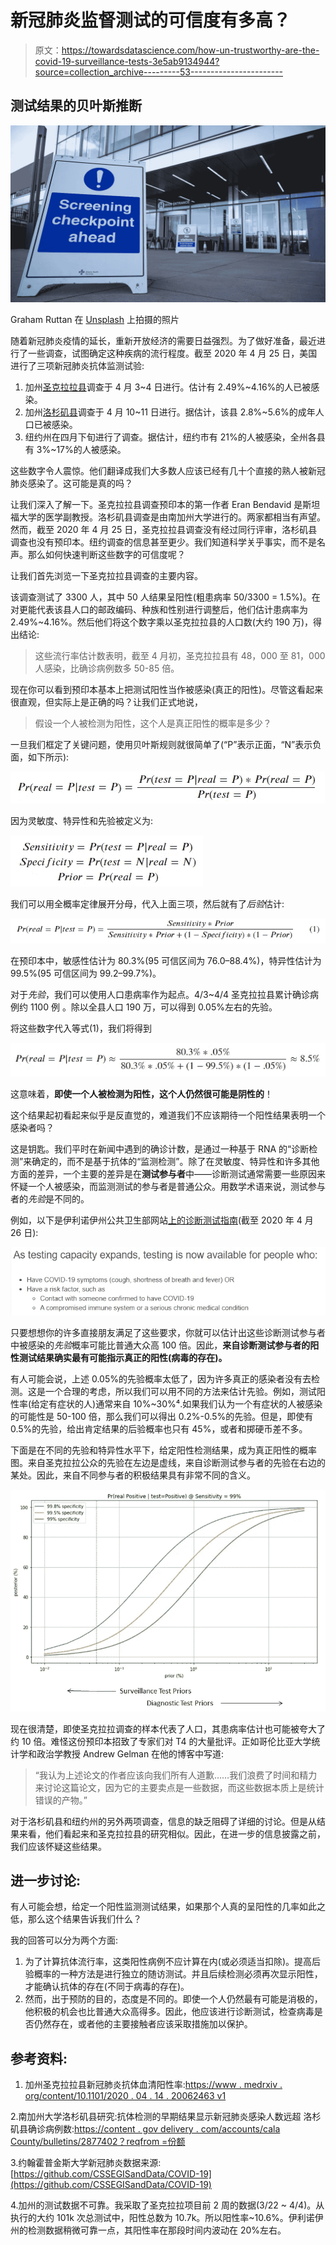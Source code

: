 # 新冠肺炎监督测试的可信度有多高？

> 原文：<https://towardsdatascience.com/how-un-trustworthy-are-the-covid-19-surveillance-tests-3e5ab9134944?source=collection_archive---------53----------------------->

## 测试结果的贝叶斯推断

![](img/8ea101b22e26ffaf111fdab571aec977.png)

Graham Ruttan 在 [Unsplash](https://unsplash.com/s/photos/covid-19-tests?utm_source=unsplash&utm_medium=referral&utm_content=creditCopyText) 上拍摄的照片

随着新冠肺炎疫情的延长，重新开放经济的需要日益强烈。为了做好准备，最近进行了一些调查，试图确定这种疾病的流行程度。截至 2020 年 4 月 25 日，美国进行了三项新冠肺炎抗体监测试验:

1.  加州[圣克拉拉县](https://www.sfgate.com/news/editorspicks/article/Santa-Clara-antibody-test-coronavirus-results-case-15208216.php)调查于 4 月 3~4 日进行。估计有 2.49%~4.16%的人已被感染。
2.  加州[洛杉矶县](https://www.nytimes.com/2020/04/21/us/los-angeles-antibody-testing-coronavirus.html)调查于 4 月 10~11 日进行。据估计，该县 2.8%~5.6%的成年人口已被感染。
3.  纽约州在四月下旬进行了调查。据估计，纽约市有 21%的人被感染，全州各县有 3%~17%的人被感染。

这些数字令人震惊。他们翻译成我们大多数人应该已经有几十个直接的熟人被新冠肺炎感染了。这可能是真的吗？

让我们深入了解一下。圣克拉拉县调查预印本的第一作者 Eran Bendavid 是斯坦福大学的医学副教授。洛杉矶县调查是由南加州大学进行的。两家都相当有声望。然而，截至 2020 年 4 月 25 日，圣克拉拉县调查没有经过同行评审，洛杉矶县调查也没有预印本。纽约调查的信息甚至更少。我们知道科学关乎事实，而不是名声。那么如何快速判断这些数字的可信度呢？

让我们首先浏览一下圣克拉拉县调查的主要内容。

该调查测试了 3300 人，其中 50 人结果呈阳性(粗患病率 50/3300 = 1.5%)。在对更能代表该县人口的邮政编码、种族和性别进行调整后，他们估计患病率为 2.49%~4.16%。然后他们将这个数字乘以圣克拉拉县的人口数(大约 190 万)，得出结论:

> 这些流行率估计数表明，截至 4 月初，圣克拉拉县有 48，000 至 81，000 人感染，比确诊病例数多 50-85 倍。

现在你可以看到预印本基本上把测试阳性当作被感染(真正的阳性)。尽管这看起来很直观，但实际上是正确的吗？让我们正式地说，

> 假设一个人被检测为阳性，这个人是真正阳性的概率是多少？

一旦我们框定了关键问题，使用贝叶斯规则就很简单了(“P”表示正面，“N”表示负面，如下所示):

![](img/b30c26d1c276f92cfb99c80618527255.png)

因为灵敏度、特异性和先验被定义为:

![](img/1cc76680beeaaf180239cce76f8d7edb.png)

我们可以用全概率定律展开分母，代入上面三项，然后就有了*后验*估计:

![](img/52957e07b78eaf5549cc90c0e99a3830.png)

在预印本中，敏感性估计为 80.3%(95 可信区间为 76.0–88.4%)，特异性估计为 99.5%(95 可信区间为 99.2–99.7%)。

对于*先验*，我们可以使用人口患病率作为起点。4/3~4/4 圣克拉拉县累计确诊病例约 1100 例 [](https://github.com/CSSEGISandData/COVID-19) 。除以全县人口 190 万，可以得到 0.05%左右的先验。

将这些数字代入等式(1)，我们将得到

![](img/4dc3b60b6e5ff094cc3445f3775af768.png)

这意味着，**即使一个人被检测为阳性，这个人仍然很可能是阴性的**！

这个结果起初看起来似乎是反直觉的，难道我们不应该期待一个阳性结果表明一个感染者吗？

这是钥匙。我们平时在新闻中遇到的确诊计数，是通过一种基于 RNA 的“诊断检测”来确定的，而不是基于抗体的“监测检测”。除了在灵敏度、特异性和许多其他方面的差异，一个主要的差异是在**测试参与者**中——诊断测试通常需要一些原因来怀疑一个人被感染，而监测测试的参与者是普通公众。用数学术语来说，测试参与者的*先验*是不同的。

例如，以下是伊利诺伊州公共卫生部网站[上的诊断测试指南](https://www.dph.illinois.gov/covid19/testing-guidance)(截至 2020 年 4 月 26 日):

![](img/6450d38f130afefa46af925c25e847b5.png)

只要想想你的许多直接朋友满足了这些要求，你就可以估计出这些诊断测试参与者中被感染的*先验*概率可能比普通大众高 100 倍。因此，**来自诊断测试参与者的阳性测试结果确实最有可能指示真正的阳性(病毒的存在)。**

有人可能会说，上述 0.05%的先验概率太低了，因为许多真正的感染者没有去检测。这是一个合理的考虑，所以我们可以用不同的方法来估计先验。例如，测试阳性率(给定有症状的人)通常来自 10%~30%⁴.如果我们认为一个有症状的人被感染的可能性是 50-100 倍，那么我们可以得出 0.2%-0.5%的先验。但是，即使有 0.5%的先验，给出肯定结果的后验概率也只有 45%，或者和掷硬币差不多。

下面是在不同的先验和特异性水平下，给定阳性检测结果，成为真正阳性的概率图。来自圣克拉拉公众的先验在左边是虚线，来自诊断测试参与者的先验在右边的某处。因此，来自不同参与者的积极结果具有非常不同的含义。

![](img/e00267058d8ebced401843069e35111a.png)

现在很清楚，即使圣克拉拉调查的样本代表了人口，其患病率估计也可能被夸大了约 10 倍。难怪这份预印本招致了专家们对 T4 的大量批评。正如哥伦比亚大学统计学和政治学教授 Andrew Gelman 在他的博客中写道:

> “我认为上述论文的作者应该向我们所有人道歉……我们浪费了时间和精力来讨论这篇论文，因为它的主要卖点是一些数据，而这些数据本质上是统计错误的产物。”

对于洛杉矶县和纽约州的另外两项调查，信息的缺乏阻碍了详细的讨论。但是从结果来看，他们看起来和圣克拉拉县的研究相似。因此，在进一步的信息披露之前，我们应该怀疑这些结果。

## 进一步讨论:

有人可能会想，给定一个阳性监测测试结果，如果那个人真的呈阳性的几率如此之低，那么这个结果告诉我们什么？

我的回答可以分为两个方面:

1.  为了计算抗体流行率，这类阳性病例不应计算在内(或必须适当扣除)。提高后验概率的一种方法是进行独立的随访测试。并且后续检测必须再次显示阳性，才能确认抗体的存在(不同于病毒的存在)。
2.  然而，出于预防的目的，态度是不同的。即使一个人仍然最有可能是消极的，他积极的机会也比普通大众高得多。因此，他应该进行诊断测试，检查病毒是否仍然存在，或者他的主要接触者应该采取措施加以保护。

## 参考资料:

1.  加州圣克拉拉县新冠肺炎抗体血清阳性率:[https://www . medrxiv . org/content/10.1101/2020 . 04 . 14 . 20062463 v1](https://www.medrxiv.org/content/10.1101/2020.04.14.20062463v1)

2.南加州大学洛杉矶县研究:抗体检测的早期结果显示新冠肺炎感染人数远超
洛杉矶县确诊病例数:[https://content . gov delivery . com/accounts/cala County/bulletins/2877402？reqfrom =份额](https://content.govdelivery.com/accounts/CALACOUNTY/bulletins/2877402?reqfrom=share)

3.约翰霍普金斯大学新冠肺炎数据来源:[https://github.com/CSSEGISandData/COVID-19](https://github.com/CSSEGISandData/COVID-19)

4.加州的测试数据不可靠。我采取了圣克拉拉项目前 2 周的数据(3/22 ~ 4/4)。从执行的大约 101k 次总测试中，阳性总数为 10.7k。所以阳性率~10.6%。伊利诺伊州的检测数据稍微可靠一点，其阳性率在那段时间内波动在 20%左右。